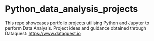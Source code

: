 # Python_data_analysis_projects

This repo showcases portfolio projects utilising Python and Jupyter to perform Data Analysis. Project ideas and guidance obtained through Dataquest: https://www.dataquest.io
